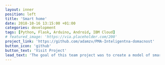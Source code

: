 ```yaml
---
layout: inner
position: left
title: 'Smart home'
date: 2018-10-16 13:15:00 +01:00
categories: development
tags: [Python, Flask, Arduino, Android, IBM Cloud]
# featured_image: 'https://via.placeholder.com/200'
project_link: 'https://github.com/adamzv/PMA-Inteligentna-domacnost'
button_icon: 'github'
button_text: 'Visit Project'
lead_text: 'The goal of this team project was to create a model of smart home controllable with Android application. My task was to develop a Flask application which would take commands from Android app and then control microcontroller connected to IBM Cloud.'
---
```

